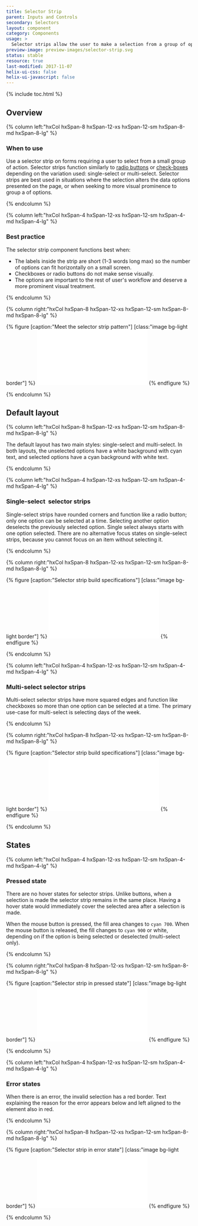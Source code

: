 ```yaml
---
title: Selector Strip
parent: Inputs and Controls
secondary: Selectors
layout: component
category: Components
usage: >
  Selector strips allow the user to make a selection from a group of options. This pattern is a more visually prominent alternative to check boxes (multi-select) or radio buttons (single-select).
preview-image: preview-images/selector-strip.svg
status: stable
resource: true
last-modified: 2017-11-07
helix-ui-css: false
helix-ui-javascript: false
---
```


{% include toc.html %}

<section class="static-section" markdown="1">

## Overview

<div class="hxRow"  markdown="1">

{% column left:"hxCol hxSpan-8 hxSpan-12-xs hxSpan-12-sm hxSpan-8-md hxSpan-8-lg" %}

### When to use

Use a selector strip on forms requiring a user to select from a small group of action. Selector strips function similarly to [radio buttons]({{site.baseurl}}/components/radio-buttons.html) or [check-boxes]({{site.baseurl}}/components/checkboxes.html) depending on the variation used: single-select or multi-select. Selector strips are best used in situations where the selection alters the data options presented on the page, or when seeking to more visual prominence to group a of options.

{% endcolumn %}

</div>

</section>

<section class="static-section" markdown="1">

<div class="hxRow"  markdown="1">

{% column left:"hxCol hxSpan-4 hxSpan-12-xs hxSpan-12-sm hxSpan-4-md hxSpan-4-lg" %}

### Best practice

The selector strip component functions best when:

- The labels inside the strip are short (1-3 words long max) so the number of options can fit horizontally on a small screen.
- Checkboxes or radio buttons do not make sense visually.
- The options are important to the rest of user's workflow and deserve a more prominent visual treatment.

{% endcolumn %}

{% column right:"hxCol hxSpan-8 hxSpan-12-xs hxSpan-12-sm hxSpan-8-md hxSpan-8-lg" %}

{% figure [caption:"Meet the selector strip pattern"] [class:"image bg-light border"] %}
<embed src="{{site.url}}/assets/images/components/inputs-and-controls/selector-strip/select-strip-hero.svg"/>
{% endfigure %}

{% endcolumn %}

</div>

</section>

<section class="static-section" markdown="1">

## Default layout

<div class="hxRow"  markdown="1">

{% column left:"hxCol hxSpan-8 hxSpan-12-xs hxSpan-12-sm hxSpan-8-md hxSpan-8-lg" %}

The default layout has two main styles: single-select and multi-select. In both layouts, the unselected options have a white background with cyan text, and selected options have a cyan background with white text.

{% endcolumn %}

</div>

</section>

<section class="static-section" markdown="1">

<div class="hxRow"  markdown="1">

{% column left:"hxCol hxSpan-4 hxSpan-12-xs hxSpan-12-sm hxSpan-4-md hxSpan-4-lg" %}

### Single-select  selector strips

Single-select strips have rounded corners and function like a radio button; only one option can be selected at a time. Selecting another option deselects the previously selected option. Single select always starts with one option selected. There are no alternative focus states on single-select strips, because you cannot focus on an item without selecting it.

{% endcolumn %}

{% column right:"hxCol hxSpan-8 hxSpan-12-xs hxSpan-12-sm hxSpan-8-md hxSpan-8-lg" %}

{% figure [caption:"Selector strip build specifications"] [class:"image bg-light border"] %}
<embed src="{{site.url}}/assets/images/components/inputs-and-controls/selector-strip/select-strip-single.svg"/>
{% endfigure %}

{% endcolumn %}

</div>

</section>

<section class="static-section" markdown="1">

<div class="hxRow"  markdown="1">

{% column left:"hxCol hxSpan-4 hxSpan-12-xs hxSpan-12-sm hxSpan-4-md hxSpan-4-lg" %}

### Multi-select selector strips

Multi-select selector strips have more squared edges and function like checkboxes so more than one option can be selected at a time. The primary use-case for multi-select is selecting days of the week.

{% endcolumn %}

{% column right:"hxCol hxSpan-8 hxSpan-12-xs hxSpan-12-sm hxSpan-8-md hxSpan-8-lg" %}

{% figure [caption:"Selector strip build specifications"] [class:"image bg-light border"] %}
<embed src="{{site.url}}/assets/images/components/inputs-and-controls/selector-strip/select-strip-multi.svg"/>
{% endfigure %}

{% endcolumn %}

</div>

</section>

<section class="static-section" markdown="1">

## States

<div class="hxRow"  markdown="1">

{% column left:"hxCol hxSpan-4 hxSpan-12-xs hxSpan-12-sm hxSpan-4-md hxSpan-4-lg" %}

### Pressed state

There are no hover states for selector strips. Unlike buttons, when a selection is made the selector strip remains in the same place. Having a hover state would immediately cover the selected area after a selection is made.

When the mouse button is pressed, the fill area changes to `cyan 700`. When the mouse button is released, the fill changes to `cyan 900` or white, depending on if the option is being selected or deselected (multi-select only).

{% endcolumn %}

{% column right:"hxCol hxSpan-8 hxSpan-12-xs hxSpan-12-sm hxSpan-8-md hxSpan-8-lg" %}

{% figure [caption:"Selector strip in pressed state"] [class:"image bg-light border"] %}
<embed src="{{site.url}}/assets/images/components/inputs-and-controls/selector-strip/select-strip-pressed.svg"/>
{% endfigure %}

{% endcolumn %}

</div>

</section>

<section class="static-section" markdown="1">

<div class="hxRow"  markdown="1">

{% column left:"hxCol hxSpan-4 hxSpan-12-xs hxSpan-12-sm hxSpan-4-md hxSpan-4-lg" %}

### Error states

When there is an error, the invalid selection has a red border. Text explaining the reason for the error appears below and left aligned to the element also in red.

{% endcolumn %}

{% column right:"hxCol hxSpan-8 hxSpan-12-xs hxSpan-12-sm hxSpan-8-md hxSpan-8-lg" %}

{% figure [caption:"Selector strip in error state"] [class:"image bg-light border"] %}
<embed src="{{site.url}}/assets/images/components/inputs-and-controls/selector-strip/select-strip-error.svg"/>
{% endfigure %}

{% endcolumn %}

</div>

</section>
